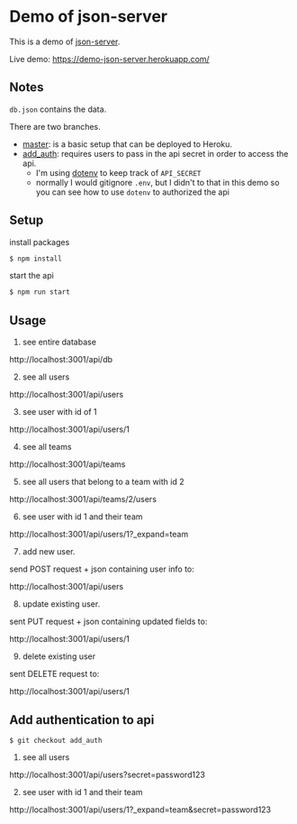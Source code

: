 # Demo of json-server

This is a demo of [json-server](https://github.com/typicode/json-server#example).

Live demo: https://demo-json-server.herokuapp.com/

## Notes

`db.json` contains the data.

There are two branches.
- [master](https://github.com/CodingForProduct/demo-json-server): is a basic setup that can be deployed to Heroku.
- [add_auth](https://github.com/CodingForProduct/demo-json-server/tree/add_auth): requires users to pass in the api secret in order to access the api.
  - I'm using [dotenv](https://github.com/motdotla/dotenv) to keep track of `API_SECRET`
  - normally I would gitignore `.env`, but I didn't to that in this demo so you can see how to use `dotenv` to authorized the api

## Setup

install packages

```bash
$ npm install
```

start the api

```bash
$ npm run start
```
## Usage



1. see entire database

http://localhost:3001/api/db

2. see all users

http://localhost:3001/api/users

3. see user with id of 1

http://localhost:3001/api/users/1

4. see all teams

http://localhost:3001/api/teams

5. see all users that belong to a team with id 2

http://localhost:3001/api/teams/2/users

6. see user with id 1 and their team

http://localhost:3001/api/users/1?_expand=team

7. add new user.

send POST request + json containing user info  to:

http://localhost:3001/api/users


8. update existing user.

sent PUT request + json containing updated fields to:

 http://localhost:3001/api/users/1

9. delete existing user

sent DELETE request to:

http://localhost:3001/api/users/1


## Add authentication to api

```
$ git checkout add_auth
```

1. see all users

http://localhost:3001/api/users?secret=password123


2. see user with id 1 and their team

http://localhost:3001/api/users/1?_expand=team&secret=password123

